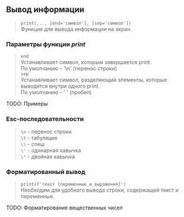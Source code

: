 ## Вывод информации

> <code>print(..., [end='символ'], [sep='символ'])</code>\
> Функция для вывода информации на экран.

### Параметры функции *print*
> `end`\
> Устанавливает символ, которым завершается print.\
> По умолчанию - '\n' (перенос строки)\
> `sep`\
> Устанавливает символ, разделяющий элементы, которые выводятся внутри одного print.\
> По умолчанию - ' ' (пробел)

TODO: Примеры

### Esc-последовательности
> `\n` - перенос строки\
> `\t` - табуляция\
> `\\` - слеш\
> `\'` - одинарная кавычка\
> `\"` - двойная кавычка

### Форматированный вывод
> <code>print(f'текст {переменные_и_выражения}')</code>\
> Необходим для удобного вывода строки, содержащей текст и переменные.

TODO: Форматирование вещественных чисел
